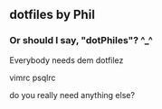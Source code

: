 ## dotfiles by Phil
### Or should I say, "dotPhiles"? ^_^
Everybody needs dem dotfilez

vimrc
psqlrc

do you really need anything else?
